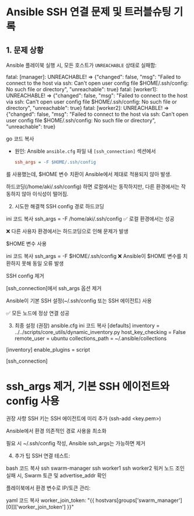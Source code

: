 # Ansible SSH 연결 문제 및 트러블슈팅 기록

## 1. 문제 상황
Ansible 플레이북 실행 시, 모든 호스트가 `UNREACHABLE` 상태로 실패함:

fatal: [manager]: UNREACHABLE! => {"changed": false, "msg": "Failed to connect to the host via ssh: Can't open user config file $HOME/.ssh/config: No such file or directory", "unreachable": true}
fatal: [worker1]: UNREACHABLE! => {"changed": false, "msg": "Failed to connect to the host via ssh: Can't open user config file $HOME/.ssh/config: No such file or directory", "unreachable": true}
fatal: [worker2]: UNREACHABLE! => {"changed": false, "msg": "Failed to connect to the host via ssh: Can't open user config file $HOME/.ssh/config: No such file or directory", "unreachable": true}

go
코드 복사

- 원인: Ansible `ansible.cfg` 파일 내 `[ssh_connection]` 섹션에서
  ```ini
  ssh_args = -F $HOME/.ssh/config
를 사용했는데, $HOME 변수 치환이 Ansible에서 제대로 적용되지 않아 발생.

하드코딩(/home/aki/.ssh/config) 하면 로컬에서는 동작하지만, 다른 환경에서는 작동하지 않아 이식성이 떨어짐.

2. 시도한 해결책
SSH config 경로 하드코딩

ini
코드 복사
ssh_args = -F /home/aki/.ssh/config
✅ 로컬 환경에서는 성공

❌ 다른 사용자 환경에서는 하드코딩으로 인해 문제가 발생

$HOME 변수 사용

ini
코드 복사
ssh_args = -F $HOME/.ssh/config
❌ Ansible이 $HOME 변수를 치환하지 못해 동일 오류 발생

SSH config 제거

[ssh_connection]에서 ssh_args 옵션 제거

Ansible이 기본 SSH 설정(~/.ssh/config 또는 SSH 에이전트) 사용

✅ 모든 노드에 정상 연결 성공

3. 최종 설정 (권장)
ansible.cfg
ini
코드 복사
[defaults]
inventory = ../../scripts/core_utils/dynamic_inventory.py
host_key_checking = False
remote_user = ubuntu
collections_path = ~/.ansible/collections

[inventory]
enable_plugins = script

[ssh_connection]
# ssh_args 제거, 기본 SSH 에이전트와 config 사용
권장 사항
SSH 키는 SSH 에이전트에 미리 추가 (ssh-add <key.pem>)

Ansible에서 환경 의존적인 경로 사용을 최소화

필요 시 ~/.ssh/config 작성, Ansible ssh_args는 가능하면 제거

4. 추가 팁
SSH 연결 테스트:

bash
코드 복사
ssh swarm-manager
ssh worker1
ssh worker2
워커 노드 조인 실패 시, Swarm 토큰 및 advertise_addr 확인

플레이북에서 환경 변수로 IP/토큰 관리:

yaml
코드 복사
worker_join_token: "{{ hostvars[groups['swarm_manager'][0]]['worker_join_token'] }}"